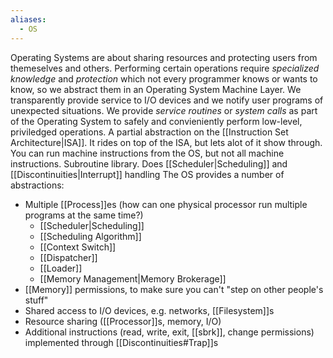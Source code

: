 ```yaml
---
aliases:
  - OS
---
```


Operating Systems are about sharing resources and protecting users from themeselves and others. Performing certain operations require *specialized knowledge* and *protection* which not every programmer knows or wants to know, so we abstract them in an Operating System Machine Layer. We transparently provide service to I/O devices and we notify user programs of unexpected situations. We provide *service routines* or *system calls* as part of the Operating System to safely and convieniently perform low-level, priviledged operations.
A partial abstraction on the [[Instruction Set Architecture|ISA]]. It rides on top of the ISA, but lets alot of it show through. You can run machine instructions from the OS, but not all machine instructions.
Subroutine library.
Does [[Scheduler|Scheduling]] and [[Discontinuities|Interrupt]] handling
The OS provides a number of abstractions:
* Multiple [[Process]]es (how can one physical processor run multiple programs at the same time?)
	* [[Scheduler|Scheduling]]
	* [[Scheduling Algorithm]]
	* [[Context Switch]]
	* [[Dispatcher]]
	* [[Loader]]
	* [[Memory Management|Memory Brokerage]]
* [[Memory]] permissions, to make sure you can't "step on other people's stuff"
* Shared access to I/O devices, e.g. networks, [[Filesystem]]s
* Resource sharing ([[Processor]]s, memory, I/O)
* Additional instructions (read, write, exit, [[sbrk]], change permissions) implemented through [[Discontinuities#Trap]]s